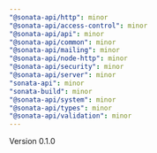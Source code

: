 ```yaml
---
"@sonata-api/http": minor
"@sonata-api/access-control": minor
"@sonata-api/api": minor
"@sonata-api/common": minor
"@sonata-api/mailing": minor
"@sonata-api/node-http": minor
"@sonata-api/security": minor
"@sonata-api/server": minor
"sonata-api": minor
"sonata-build": minor
"@sonata-api/system": minor
"@sonata-api/types": minor
"@sonata-api/validation": minor
---
```


Version 0.1.0
